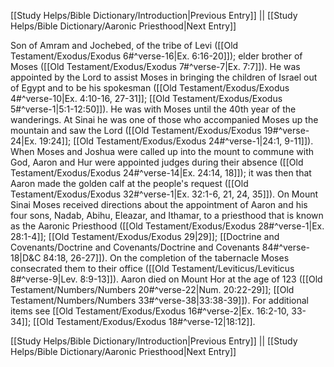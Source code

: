 [[Study Helps/Bible Dictionary/Introduction|Previous Entry]]  ||  [[Study Helps/Bible Dictionary/Aaronic Priesthood|Next Entry]]

 Son of Amram and Jochebed, of the tribe of Levi ([[Old Testament/Exodus/Exodus 6#^verse-16|Ex. 6:16-20]]); elder brother of Moses ([[Old Testament/Exodus/Exodus 7#^verse-7|Ex. 7:7]]). He was appointed by the Lord to assist Moses in bringing the children of Israel out of Egypt and to be his spokesman ([[Old Testament/Exodus/Exodus 4#^verse-10|Ex. 4:10-16, 27-31]]; [[Old Testament/Exodus/Exodus 5#^verse-1|5:1-12:50]]). He was with Moses until the 40th year of the wanderings. At Sinai he was one of those who accompanied Moses up the mountain and saw the Lord ([[Old Testament/Exodus/Exodus 19#^verse-24|Ex. 19:24]]; [[Old Testament/Exodus/Exodus 24#^verse-1|24:1, 9-11]]). When Moses and Joshua were called up into the mount to commune with God, Aaron and Hur were appointed judges during their absence ([[Old Testament/Exodus/Exodus 24#^verse-14|Ex. 24:14, 18]]); it was then that Aaron made the golden calf at the people's request ([[Old Testament/Exodus/Exodus 32#^verse-1|Ex. 32:1-6, 21, 24, 35]]). On Mount Sinai Moses received directions about the appointment of Aaron and his four sons, Nadab, Abihu, Eleazar, and Ithamar, to a priesthood that is known as the Aaronic Priesthood ([[Old Testament/Exodus/Exodus 28#^verse-1|Ex. 28:1-4]]; [[Old Testament/Exodus/Exodus 29|29]]; [[Doctrine and Covenants/Doctrine and Covenants/Doctrine and Covenants 84#^verse-18|D&C 84:18, 26-27]]). On the completion of the tabernacle Moses consecrated them to their office ([[Old Testament/Leviticus/Leviticus 8#^verse-9|Lev. 8:9-13]]). Aaron died on Mount Hor at the age of 123 ([[Old Testament/Numbers/Numbers 20#^verse-22|Num. 20:22-29]]; [[Old Testament/Numbers/Numbers 33#^verse-38|33:38-39]]). For additional items see [[Old Testament/Exodus/Exodus 16#^verse-2|Ex. 16:2-10, 33-34]]; [[Old Testament/Exodus/Exodus 18#^verse-12|18:12]].

[[Study Helps/Bible Dictionary/Introduction|Previous Entry]]  ||  [[Study Helps/Bible Dictionary/Aaronic Priesthood|Next Entry]]